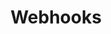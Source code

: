 ---
title: Webhooks

language_tabs:
  - ruby
  - python
  - php
  - java
  - javascript

toc_footers:
  - <a href='https://github.com/tripit/slate'>Documentation Powered by Slate</a>

includes:
  - 01_introduction
  - 02_configuring
  - 03_receiving_webhooks
  - 04_responding_webhooks
  - 05_best_practices
  - 06_events

search: true
---